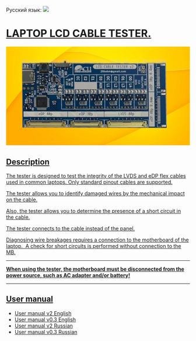 <div align="left">
 Русский язык: <a title="Русский" href="README-ru.md"><img src="https://upload.wikimedia.org/wikipedia/commons/f/f3/Flag_of_Russia.svg" height="16px"/>
</div>

# LAPTOP LCD CABLE TESTER.  
![Tester20](./images/lcd20.png)
## Description
The tester is designed to test the integrity of the LVDS and eDP flex cables used in common laptops. Only standard pinout cables are supported.

The tester allows you to identify damaged wires by the mechanical impact on the cable.

Also, the tester allows you to determine the presence of a short circuit in the cable.

The tester connects to the cable instead of the panel.

Diagnosing wire breakages requires a connection to the motherboard of the laptop. 
A check for short circuits is performed without connection to the MB.

___
__When using the tester, the motherboard must be disconnected from the power source, such as AC adapter and/or battery!__
___
## User manual

- [User manual v2 English](./docs/LCD_CABLE_TESTER_V20_EN.pdf)  
- [User manual v0.3 English](./docs/LCD_CABLE_TESTER_V03_EN.pdf)  
- [User manual v2 Russian](./docs/LCD_CABLE_TESTER_V20_RU.pdf)  
- [User manual v0.3 Russian](./docs/LCD_CABLE_TESTER_V03_RU.pdf)